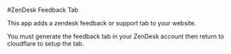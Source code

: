 #ZenDesk Feedback Tab

This app adds a zendesk feedback or support tab to your website. 

You must generate the feedback tab in your ZenDesk account then return to cloudflare to setup the tab. 

